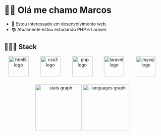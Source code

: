 <!--
**marcosrenandev/marcosrenandev** is a ✨ _special_ ✨ repository because its `README.md` (this file) appears on your GitHub profile.

Here are some ideas to get you started:
-->

# 👋🏻 Olá me chamo Marcos

- 👀 Estou interessado em desenvolvimento web.
- 📚 Atualmente estou estudando PHP e Laravel.


<!-- STACK -->
 ## 👨🏻‍💻 Stack

<div align="center">
  <img src="https://skillicons.dev/icons?i=html" height="65" alt="html5 logo"  />
  <img width="30" />
  <img src="https://skillicons.dev/icons?i=css" height="65" alt="css3 logo"  />
  <img width="30" />
  <img src="https://skillicons.dev/icons?i=php" height="65" alt="php logo"  />
  <img width="30" />
  <img src="https://skillicons.dev/icons?i=laravel" height="65" alt="laravel logo"  />
  <img width="30" />
  <img src="https://skillicons.dev/icons?i=mysql" height="65" alt="mysql logo"  />
</div>

###

<!-- STATUS -->

<div align="center">
  <img src="https://github-readme-stats.vercel.app/api?username=marcosrenandev&hide_title=false&hide_rank=false&show_icons=true&include_all_commits=true&count_private=true&disable_animations=false&theme=radical&locale=en&hide_border=false&order=1" height="150" alt="stats graph"  />
  <img src="https://github-readme-stats.vercel.app/api/top-langs?username=marcosrenandev&locale=en&hide_title=false&layout=compact&card_width=320&langs_count=6&theme=radical&hide_border=false&order=2" height="150" alt="languages graph"  />
</div>

###

